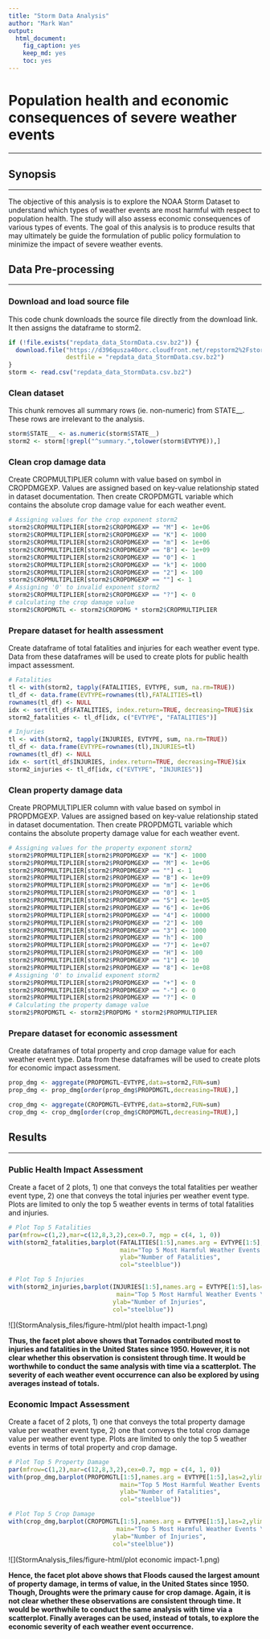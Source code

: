 ```yaml
---
title: "Storm Data Analysis"
author: "Mark Wan"
output: 
  html_document: 
    fig_caption: yes
    keep_md: yes
    toc: yes
---
```





# **Population health and economic consequences of severe weather events** 
***

## Synopsis
***
The objective of this analysis is to explore the NOAA Storm Dataset to understand which types of weather events are most harmful with respect to population health. The study will also assess economic consequences of various types of events. The goal of this analysis is to produce results that may ultimately be guide the formulation of public policy formulation to minimize the impact of severe weather events. 

## Data Pre-processing
***
### Download and load source file
This code chunk downloads the source file directly from the download link. It then assigns the dataframe to storm2.

```r
if (!file.exists("repdata_data_StormData.csv.bz2")) {
  download.file("https://d396qusza40orc.cloudfront.net/repstorm2%2Fstorm2%2FStormstorm2.csv.bz2",
                destfile = "repdata_data_StormData.csv.bz2")
}
storm <- read.csv("repdata_data_StormData.csv.bz2")
```

### Clean dataset
This chunk removes all summary rows (ie. non-numeric) from STATE__. These rows are irrelevant to the analysis.

```r
storm$STATE__ <- as.numeric(storm$STATE__)
storm2 <- storm[!grepl("^summary.",tolower(storm$EVTYPE)),]
```

### Clean crop damage data
Create CROPMULTIPLIER column with value based on symbol in CROPDMGEXP. Values are assigned based on key-value relationship stated in dataset documentation. Then create CROPDMGTL variable which contains the absolute crop damage value for each weather event.

```r
# Assigning values for the crop exponent storm2 
storm2$CROPMULTIPLIER[storm2$CROPDMGEXP == "M"] <- 1e+06
storm2$CROPMULTIPLIER[storm2$CROPDMGEXP == "K"] <- 1000
storm2$CROPMULTIPLIER[storm2$CROPDMGEXP == "m"] <- 1e+06
storm2$CROPMULTIPLIER[storm2$CROPDMGEXP == "B"] <- 1e+09
storm2$CROPMULTIPLIER[storm2$CROPDMGEXP == "0"] <- 1
storm2$CROPMULTIPLIER[storm2$CROPDMGEXP == "k"] <- 1000
storm2$CROPMULTIPLIER[storm2$CROPDMGEXP == "2"] <- 100
storm2$CROPMULTIPLIER[storm2$CROPDMGEXP == ""] <- 1
# Assigning '0' to invalid exponent storm2
storm2$CROPMULTIPLIER[storm2$CROPDMGEXP == "?"] <- 0
# calculating the crop damage value
storm2$CROPDMGTL <- storm2$CROPDMG * storm2$CROPMULTIPLIER
```

### Prepare dataset for health assessment
Create dataframe of total fatalities and injuries for each weather event type. Data from these dataframes will be used to create plots for public health impact assessment.

```r
# Fatalities
tl <- with(storm2, tapply(FATALITIES, EVTYPE, sum, na.rm=TRUE))
tl_df <- data.frame(EVTYPE=rownames(tl),FATALITIES=tl)
rownames(tl_df) <- NULL
idx <- sort(tl_df$FATALITIES, index.return=TRUE, decreasing=TRUE)$ix
storm2_fatalities <- tl_df[idx, c("EVTYPE", "FATALITIES")]

# Injuries
tl <- with(storm2, tapply(INJURIES, EVTYPE, sum, na.rm=TRUE))
tl_df <- data.frame(EVTYPE=rownames(tl),INJURIES=tl)
rownames(tl_df) <- NULL
idx <- sort(tl_df$INJURIES, index.return=TRUE, decreasing=TRUE)$ix
storm2_injuries <- tl_df[idx, c("EVTYPE", "INJURIES")]
```

### Clean property damage data
Create PROPMULTIPLIER column with value based on symbol in PROPDMGEXP. Values are assigned based on key-value relationship stated in dataset documentation. Then create PROPDMGTL variable which contains the absolute property damage value for each weather event.

```r
# Assigning values for the property exponent storm2 
storm2$PROPMULTIPLIER[storm2$PROPDMGEXP == "K"] <- 1000
storm2$PROPMULTIPLIER[storm2$PROPDMGEXP == "M"] <- 1e+06
storm2$PROPMULTIPLIER[storm2$PROPDMGEXP == ""] <- 1
storm2$PROPMULTIPLIER[storm2$PROPDMGEXP == "B"] <- 1e+09
storm2$PROPMULTIPLIER[storm2$PROPDMGEXP == "m"] <- 1e+06
storm2$PROPMULTIPLIER[storm2$PROPDMGEXP == "0"] <- 1
storm2$PROPMULTIPLIER[storm2$PROPDMGEXP == "5"] <- 1e+05
storm2$PROPMULTIPLIER[storm2$PROPDMGEXP == "6"] <- 1e+06
storm2$PROPMULTIPLIER[storm2$PROPDMGEXP == "4"] <- 10000
storm2$PROPMULTIPLIER[storm2$PROPDMGEXP == "2"] <- 100
storm2$PROPMULTIPLIER[storm2$PROPDMGEXP == "3"] <- 1000
storm2$PROPMULTIPLIER[storm2$PROPDMGEXP == "h"] <- 100
storm2$PROPMULTIPLIER[storm2$PROPDMGEXP == "7"] <- 1e+07
storm2$PROPMULTIPLIER[storm2$PROPDMGEXP == "H"] <- 100
storm2$PROPMULTIPLIER[storm2$PROPDMGEXP == "1"] <- 10
storm2$PROPMULTIPLIER[storm2$PROPDMGEXP == "8"] <- 1e+08
# Assigning '0' to invalid exponent storm2
storm2$PROPMULTIPLIER[storm2$PROPDMGEXP == "+"] <- 0
storm2$PROPMULTIPLIER[storm2$PROPDMGEXP == "-"] <- 0
storm2$PROPMULTIPLIER[storm2$PROPDMGEXP == "?"] <- 0
# Calculating the property damage value
storm2$PROPDMGTL <- storm2$PROPDMG * storm2$PROPMULTIPLIER
```

### Prepare dataset for economic assessment
Create dataframes of total property and crop damage value for each weather event type. Data from these dataframes will be used to create plots for economic impact assessment.

```r
prop_dmg <- aggregate(PROPDMGTL~EVTYPE,data=storm2,FUN=sum)
prop_dmg <- prop_dmg[order(prop_dmg$PROPDMGTL,decreasing=TRUE),]

crop_dmg <- aggregate(CROPDMGTL~EVTYPE,data=storm2,FUN=sum)
crop_dmg <- crop_dmg[order(crop_dmg$CROPDMGTL,decreasing=TRUE),]
```

## Results
***
### Public Health Impact Assessment
Create a facet of 2 plots, 1) one that conveys the total fatalities per weather event type, 2) one that conveys the total injuries per weather event type. Plots are limited to only the top 5 weather events in terms of total fatalities and injuries. 

```r
# Plot Top 5 Fatalities
par(mfrow=c(1,2),mar=c(12,8,3,2),cex=0.7, mgp = c(4, 1, 0))
with(storm2_fatalities,barplot(FATALITIES[1:5],names.arg = EVTYPE[1:5],las=2,ylim=c(0,ceiling(max(FATALITIES)/1000)*1000),
                               main="Top 5 Most Harmful Weather Events \n by Fatalities",
                               ylab="Number of Fatalities",
                               col="steelblue"))

# Plot Top 5 Injuries
with(storm2_injuries,barplot(INJURIES[1:5],names.arg = EVTYPE[1:5],las=2,ylim=c(0,ceiling(max(INJURIES)/10000)*10000),
                              main="Top 5 Most Harmful Weather Events \n by Injuries",
                             ylab="Number of Injuries",
                             col="steelblue"))
```

![](StormAnalysis_files/figure-html/plot health impact-1.png)<!-- -->

**Thus, the facet plot above shows that Tornados contributed most to injuries and fatalities in the United States since 1950. However, it is not clear whether this observation is consistent through time. It would be worthwhile to conduct the same analysis with time via a scatterplot. The severity of each weather event occurrence can also be explored by using averages instead of totals.**

### Economic Impact Assessment
Create a facet of 2 plots, 1) one that conveys the total property damage value per weather event type, 2) one that conveys the total crop damage value per weather event type. Plots are limited to only the top 5 weather events in terms of total property and crop damage.

```r
# Plot Top 5 Property Damage
par(mfrow=c(1,2),mar=c(12,8,3,2),cex=0.7, mgp = c(4, 1, 0))
with(prop_dmg,barplot(PROPDMGTL[1:5],names.arg = EVTYPE[1:5],las=2,ylim=c(0,ceiling(max(PROPDMGTL)/1e+10)*1e+10),
                               main="Top 5 Most Harmful Weather Events \n by Property Damage",
                               ylab="Number of Fatalities",
                               col="steelblue"))

# Plot Top 5 Crop Damage
with(crop_dmg,barplot(CROPDMGTL[1:5],names.arg = EVTYPE[1:5],las=2,ylim=c(0,ceiling(max(CROPDMGTL)/1e+10)*1e+10),
                              main="Top 5 Most Harmful Weather Events \n by Crop Damage",
                             ylab="Number of Injuries",
                             col="steelblue"))
```

![](StormAnalysis_files/figure-html/plot economic impact-1.png)<!-- -->

**Hence, the facet plot above shows that Floods caused the largest amount of property damage, in terms of value, in the United States since 1950. Though, Droughts were the primary cause for crop damage. Again, it is not clear whether these observations are  consistent through time. It would be worthwhile to conduct the same analysis with time via a scatterplot. Finally averages can be used, instead of totals, to explore the economic severity of each weather event occurrence.**
